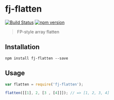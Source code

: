 # fj-flatten

[![Build Status](https://travis-ci.org/fp-js/fj-flatten.svg)](https://travis-ci.org/fp-js/fj-flatten) [![npm version](https://badge.fury.io/js/fj-flatten.svg)](http://badge.fury.io/js/fj-flatten)
> FP-style array flatten

## Installation

`npm install fj-flatten --save`

## Usage

```js
var flatten = require('fj-flatten');

flatten([[1], 2, [3 , [4]]]); // => [1, 2, 3, 4]
```
